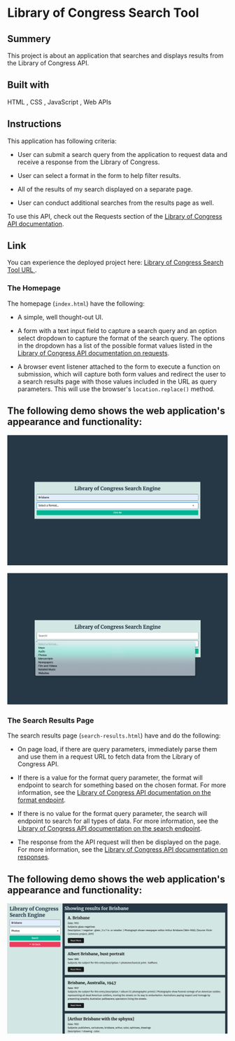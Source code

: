 # <Library-of-Congress-Search-Engine>

# Library of Congress Search Tool

## Summery
This project is about an application that searches and displays results from the Library of Congress API.

## Built with

 HTML , CSS , JavaScript , Web APIs

## Instructions

This application has following criteria:

* User can submit a search query from the application to request data and receive a response from the Library of Congress.

* User can select a format in the form to help filter results.

* All of the results of my search displayed on a separate page.

* User can conduct additional searches from the results page as well.

To use this API, check out the Requests section of the [Library of Congress API documentation](https://libraryofcongress.github.io/data-exploration/).



## Link
You can experience the deployed project here: [Library of Congress Search Tool URL ](https://hadisparsa.github.io/Library-of-Congress-Search-Engine/).


### The Homepage

The homepage (`index.html`) have the following:

* A simple, well thought-out UI.

* A form with a text input field to capture a search query and an option select dropdown to capture the format of the search query. The options in the dropdown has a list of the possible format values listed in the [Library of Congress API documentation on requests](https://libraryofcongress.github.io/data-exploration/requests.html#format).

* A browser event listener attached to the form to execute a function on submission, which will capture both form values and redirect the user to a search results page with those values included in the URL as query parameters. This will use the browser's `location.replace()` method.

## The following demo shows the web application's appearance and functionality:

![The Homepage](./assets/images/Screen1.jpg)


![The Homepage](./assets/images/Screen2.jpg)

### The Search Results Page

The search results page (`search-results.html`) have and do the following:

* On page load, if there are query parameters, immediately parse them and use them in a request URL to fetch data from the Library of Congress API.

* If there is a value for the format query parameter, the format will endpoint to search for something based on the chosen format. For more information, see the [Library of Congress API documentation on the format endpoint](https://libraryofcongress.github.io/data-exploration/requests.html#format).

* If there is no value for the format query parameter, the search will endpoint to search for all types of data. For more information, see the [Library of Congress API documentation on the search endpoint](https://libraryofcongress.github.io/data-exploration/requests.html#search).

* The response from the API request will then be displayed on the page. For more information, see the [Library of Congress API documentation on responses](https://libraryofcongress.github.io/data-exploration/responses.html).


## The following demo shows the web application's appearance and functionality:

![The Search Results Page](./assets/images/Screen3.jpg)
